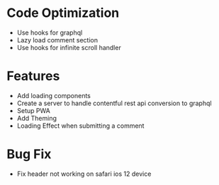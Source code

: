 # Code Optimization
- Use hooks for graphql
- Lazy load comment section
- Use hooks for infinite scroll handler

# Features
- Add loading components
- Create a server to handle contentful rest api conversion to graphql
- Setup PWA
- Add Theming
- Loading Effect when submitting a comment

# Bug Fix
- Fix header not working on safari ios 12 device
